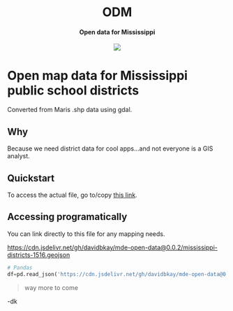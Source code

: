 <h1 align="center">ODM</h1>
<h4 align="center">Open data for Mississippi</h4>

<p align="center">
  <img src="https://img.shields.io/badge/open-education-green.svg?style=for-the-badge">
</p>

# Open map data for Mississippi public school districts

Converted from Maris .shp data using gdal.

## Why

Because we need district data for cool apps...and not everyone is a GIS analyst.

## Quickstart

To access the actual file, go to/copy [this link](https://cdn.jsdelivr.net/gh/davidbkay/mde-open-data@0.0.2/mississippi-districts-1516.geojson).

## Accessing programatically

You can link directly to this file for any mapping needs.

https://cdn.jsdelivr.net/gh/davidbkay/mde-open-data@0.0.2/mississippi-districts-1516.geojson

```python
# Pandas
df=pd.read_json('https://cdn.jsdelivr.net/gh/davidbkay/mde-open-data@0.0.2/mississippi-districts-1516.geojson')
```

> way more to come

-dk
